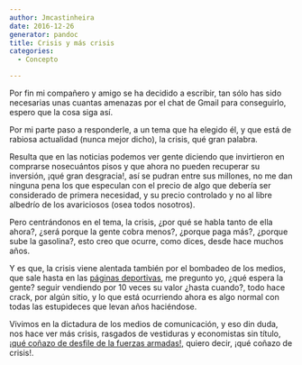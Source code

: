 ```yaml
---
author: Jmcastinheira
date: 2016-12-26
generator: pandoc
title: Crisis y más crisis
categories:
  - Concepto

---
```




Por fin mi compañero y amigo se ha decidido a escribir, tan sólo has
sido necesarias unas cuantas amenazas por el chat de Gmail para
conseguirlo, espero que la cosa siga así.

Por mi parte paso a responderle, a un tema que ha elegido él, y que está
de rabiosa actualidad (nunca mejor dicho), la crisis, qué gran palabra.

Resulta que en las noticias podemos ver gente diciendo que invirtieron
en comprarse nosecuántos pisos y que ahora no pueden recuperar su
inversión, ¡qué gran desgracia!, así se pudran entre sus millones, no me
dan ninguna pena los que especulan con el precio de algo que debería ser
considerado de primera necesidad, y su precio controlado y no al libre
albedrío de los avariciosos (osea todos nosotros).

Pero centrándonos en el tema, la crisis, ¿por qué se habla tanto de ella
ahora?, ¿será porque la gente cobra menos?, ¿porque paga más?, ¿porque
sube la gasolina?, esto creo que ocurre, como dices, desde hace muchos
años.

Y es que, la crisis viene alentada también por el bombadeo de los
medios, que sale hasta en las [páginas
deportivas](http://www.cronista.com/notas/159513-la-crisis-global-ya-golpea-fuerte-al-futbol-y-la-f1),
me pregunto yo, ¿qué espera la gente? seguir vendiendo por 10 veces su
valor ¿hasta cuando?, todo hace crack, por algún sitio, y lo que está
ocurriendo ahora es algo normal con todas las estupideces que levan años
haciéndose.

Vivimos en la dictadura de los medios de comunicación, y eso din duda,
nos hace ver más crisis, rasgados de vestiduras y economistas sin
título, [¡qué coñazo de desfile de la fuerzas
armadas!,](http://www.milenio.com/node/94834) quiero decir, ¡qué coñazo
de crisis!.
